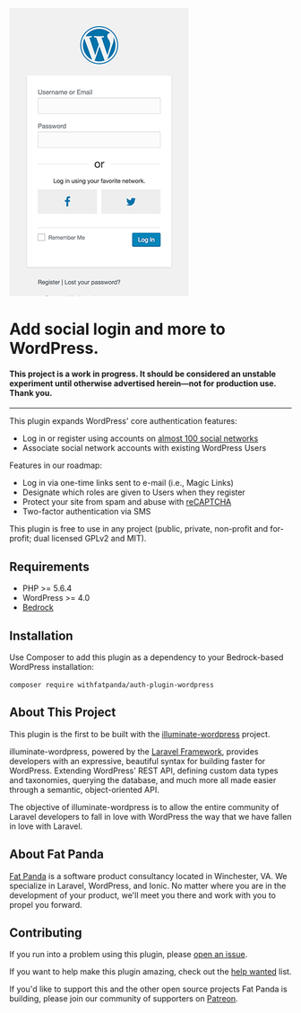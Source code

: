 ![alt text](https://github.com/withfatpanda/auth-plugin-wordpress/raw/master/assets/screenshot-1.png "Login")

# Add social login and more to WordPress.

#### This project is a work in progress. It should be considered an unstable experiment until otherwise advertised herein&mdash;not for production use. Thank you.

---

This plugin expands WordPress' core authentication features:

* Log in or register using accounts on [almost 100 social networks](https://socialiteproviders.github.io/)
* Associate social network accounts with existing WordPress Users

Features in our roadmap:

* Log in via one-time links sent to e-mail (i.e., Magic Links)
* Designate which roles are given to Users when they register
* Protect your site from spam and abuse with [reCAPTCHA](https://www.google.com/recaptcha/intro/index.html)
* Two-factor authentication via SMS

This plugin is free to use in any project (public, private, non-profit and for-profit; dual licensed GPLv2 and MIT).

## Requirements

* PHP >= 5.6.4
* WordPress >= 4.0
* [Bedrock](http://roots.io/bedrock)

## Installation

Use Composer to add this plugin as a dependency to your Bedrock-based WordPress installation:

`composer require withfatpanda/auth-plugin-wordpress`

## About This Project

This plugin is the first to be built with the [illuminate-wordpress](https://github.com/withfatpanda/illuminate-wordpress) project.

illuminate-wordpress, powered by the [Laravel Framework](https://laravel.com), provides developers with an expressive, beautiful syntax for building faster for WordPress. Extending WordPress' REST API, defining custom data types and taxonomies, querying the database, and much more all made easier through a semantic, object-oriented API. 

The objective of illuminate-wordpress is to allow the entire community of Laravel developers to fall in love with WordPress the way that we have fallen in love with Laravel.

## About Fat Panda

[Fat Panda](https://www.withfatpanda.com) is a software product consultancy located in Winchester, VA. We specialize in Laravel, WordPress, and Ionic. No matter where you are in the development of your product, we'll meet you there and work with you to propel you forward.

## Contributing

If you run into a problem using this plugin, please [open an issue](https://github.com/withfatpanda/auth-plugin-wordpress/issues).

If you want to help make this plugin amazing, check out the [help wanted](https://github.com/withfatpanda/auth-plugin-wordpress/issues?q=is%3Aissue+is%3Aopen+label%3A%22help+wanted%22) list.

If you'd like to support this and the other open source projects Fat Panda is building, please join our community of supporters on [Patreon](https://www.patreon.com/withfatpanda).




